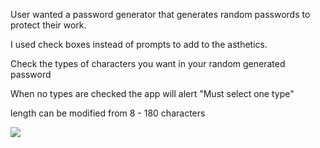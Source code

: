 User wanted a password generator that generates random passwords to protect their work.

I used check boxes instead of prompts to add to the asthetics.

Check the types of characters you want in your random generated password

When no types are checked the app will alert "Must select one type"

length can be modified from 8 - 180 characters

<img src="./Images/screenshot.jpg">